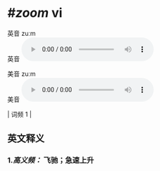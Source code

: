 # ***\#zoom*** vi
英音 zuːm  
英音
<audio src="./media/zoom-B.aac" controls="controls"></audio>

美音 zuːm  
美音
<audio src="./media/zoom.aac" controls="controls"></audio>



| 词频 1 |  

英文释义
---
### 1.*高义频：* **飞驰；急速上升**  


